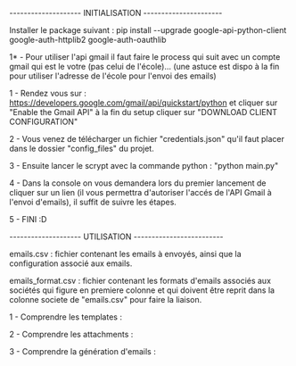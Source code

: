 -------------------- INITIALISATION ----------------------

Installer le package suivant :
pip install --upgrade google-api-python-client google-auth-httplib2 google-auth-oauthlib

1* - Pour utiliser l'api gmail il faut faire le process qui suit avec un compte gmail qui est le votre (pas celui de l'école)... (une astuce est dispo à la fin pour utiliser l'adresse de l'école pour l'envoi des emails)

1 - Rendez vous sur : https://developers.google.com/gmail/api/quickstart/python et cliquer sur "Enable the Gmail API" à la fin du setup cliquer sur "DOWNLOAD CLIENT CONFIGURATION"

2 - Vous venez de télécharger un fichier "credentials.json" qu'il faut placer dans le dossier "config_files" du projet.

3 - Ensuite lancer le scrypt avec la commande python : "python main.py"

4 - Dans la console on vous demandera lors du premier lancement de cliquer sur un lien (il vous permettra d'autoriser l'accés de l'API Gmail à l'envoi d'emails), il suffit de suivre les étapes.

5 - FINI :D

-------------------- UTILISATION -------------------------

emails.csv : fichier contenant les emails à envoyés, ainsi que la configuration associé aux emails.

emails_format.csv : fichier contenant les formats d'emails associés aux sociétés qui figure en premiere colonne et qui doivent être reprit dans la colonne societe de "emails.csv" pour faire la liaison.

1 - Comprendre les templates :

2 - Comprendre les attachments :

3 - Comprendre la génération d'emails :




